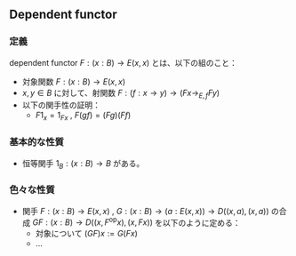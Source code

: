 ## Dependent functor
### 定義
dependent functor $F:(x:B)\to E(x,x)$ とは、以下の組のこと：
- 対象関数 $F:(x:B)\to E(x,x)$
- $x,y\in B$ に対して、射関数 $F:(f:x\to y)\to (Fx\to_{E,f}Fy)$
- 以下の関手性の証明：
  - $F1_x=1_{Fx}$ , $F(gf)=(Fg)(Ff)$
### 基本的な性質
- 恒等関手 $1_B:(x:B)\to B$ がある。
### 色々な性質
- 関手 $F:(x:B)\to E(x,x)$ , $G:(x:B)\to (a:E(x,x))\to D((x,a),(x,a))$ の合成 $GF:(x:B)\to D((x,F^{\mathsf {op}}x),(x,Fx))$ を以下のように定める：
  - 対象について $(GF)x:=G(Fx)$
  - …
